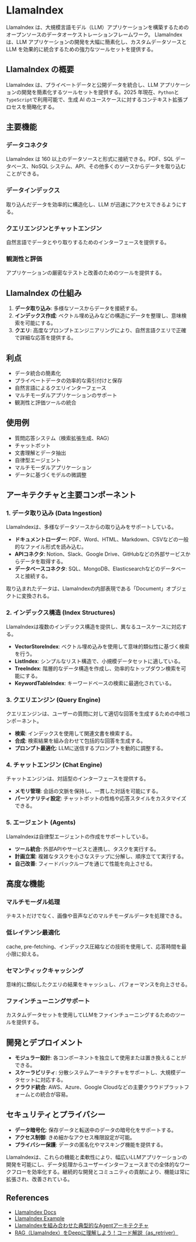 # LlamaIndex

LlamaIndex は、大規模言語モデル（LLM）アプリケーションを構築するためのオープンソースのデータオーケストレーションフレームワーク。
LlamaIndex は、LLM アプリケーションの開発を大幅に簡素化し、カスタムデータソースと LLM を効果的に統合するための強力なツールセットを提供する。

## LlamaIndex の概要

LlamaIndex は、プライベートデータと公開データを統合し、LLM アプリケーションの開発を簡素化するツールセットを提供する。2025 年現在、`Python`と`TypeScript`で利用可能で、生成 AI のユースケースに対するコンテキスト拡張プロセスを簡略化する。

## 主要機能

### データコネクタ

LlamaIndex は 160 以上のデータソースと形式に接続できる。PDF、SQL データベース、NoSQL システム、API、その他多くのソースからデータを取り込むことができる。

### データインデックス

取り込んだデータを効率的に構造化し、LLM が迅速にアクセスできるようにする。

### クエリエンジンとチャットエンジン

自然言語でデータとやり取りするためのインターフェースを提供する。

### 観測性と評価

アプリケーションの厳密なテストと改善のためのツールを提供する。

## LlamaIndex の仕組み

1. **データ取り込み**: 多様なソースからデータを接続する。
2. **インデックス作成**: ベクトル埋め込みなどの構造にデータを整理し、意味検索を可能にする。
3. **クエリ**: 高度なプロンプトエンジニアリングにより、自然言語クエリで正確で詳細な応答を提供する。

## 利点

- データ統合の簡素化
- プライベートデータの効率的な索引付けと保存
- 自然言語によるクエリインターフェース
- マルチモーダルアプリケーションのサポート
- 観測性と評価ツールの統合

## 使用例

- 質問応答システム（検索拡張生成、RAG）
- チャットボット
- 文書理解とデータ抽出
- 自律型エージェント
- マルチモーダルアプリケーション
- データに基づくモデルの微調整

## アーキテクチャと主要コンポーネント

### 1. データ取り込み (Data Ingestion)

LlamaIndexは、多様なデータソースからの取り込みをサポートしている。

- **ドキュメントローダー**: PDF、Word、HTML、Markdown、CSVなどの一般的なファイル形式を読み込む。
- **APIコネクタ**: Notion、Slack、Google Drive、GitHubなどの外部サービスからデータを取得する。
- **データベースコネクタ**: SQL、MongoDB、Elasticsearchなどのデータベースと接続する。

取り込まれたデータは、LlamaIndexの内部表現である「Document」オブジェクトに変換される。

### 2. インデックス構造 (Index Structures)

LlamaIndexは複数のインデックス構造を提供し、異なるユースケースに対応する。

- **VectorStoreIndex**: ベクトル埋め込みを使用して意味的類似性に基づく検索を行う。
- **ListIndex**: シンプルなリスト構造で、小規模データセットに適している。
- **TreeIndex**: 階層的なデータ構造を作成し、効率的なトップダウン検索を可能にする。
- **KeywordTableIndex**: キーワードベースの検索に最適化されている。

### 3. クエリエンジン (Query Engine)

クエリエンジンは、ユーザーの質問に対して適切な回答を生成するための中核コンポーネント。

- **検索**: インデックスを使用して関連文書を検索する。
- **合成**: 検索結果を組み合わせて包括的な回答を生成する。
- **プロンプト最適化**: LLMに送信するプロンプトを動的に調整する。

### 4. チャットエンジン (Chat Engine)

チャットエンジンは、対話型のインターフェースを提供する。

- **メモリ管理**: 会話の文脈を保持し、一貫した対話を可能にする。
- **パーソナリティ設定**: チャットボットの性格や応答スタイルをカスタマイズできる。

### 5. エージェント (Agents)

LlamaIndexは自律型エージェントの作成をサポートしている。

- **ツール統合**: 外部APIやサービスと連携し、タスクを実行する。
- **計画立案**: 複雑なタスクを小さなステップに分解し、順序立てて実行する。
- **自己改善**: フィードバックループを通じて性能を向上させる。

## 高度な機能

### マルチモーダル処理

テキストだけでなく、画像や音声などのマルチモーダルデータを処理できる。

### 低レイテンシ最適化

cache, pre-fetching、インデックス圧縮などの技術を使用して、応答時間を最小限に抑える。

### セマンティックキャッシング

意味的に類似したクエリの結果をキャッシュし、パフォーマンスを向上させる。

### ファインチューニングサポート

カスタムデータセットを使用してLLMをファインチューニングするためのツールを提供する。

## 開発とデプロイメント

- **モジュラー設計**: 各コンポーネントを独立して使用または置き換えることができる。
- **スケーラビリティ**: 分散システムアーキテクチャをサポートし、大規模データセットに対応する。
- **クラウド統合**: AWS、Azure、Google Cloudなどの主要クラウドプラットフォームとの統合が容易。

## セキュリティとプライバシー

- **データ暗号化**: 保存データと転送中のデータの暗号化をサポートする。
- **アクセス制御**: きめ細かなアクセス権限設定が可能。
- **プライバシー保護**: データの匿名化やマスキング機能を提供する。

LlamaIndexは、これらの機能と柔軟性により、幅広いLLMアプリケーションの開発を可能にし、データ処理からユーザーインターフェースまでの全体的なワークフローを効率化する。継続的な開発とコミュニティの貢献により、機能は常に拡張され、改善されている。

## References

- [LlamaIndex Docs](https://docs.llamaindex.ai/en/stable/)
- [LlamaIndex Example](https://docs.llamaindex.ai/en/stable/examples/)
- [LlamaIndexを組み合わせた典型的なAgentアーキテクチャ](https://zenn.dev/usolov/articles/a9ea95096d6c12)
- [RAG（LlamaIndex）をDeepに理解しよう！コード解説（as_retriver）](https://qiita.com/DeepTama/items/c9b4b8a9550110ba402b)
